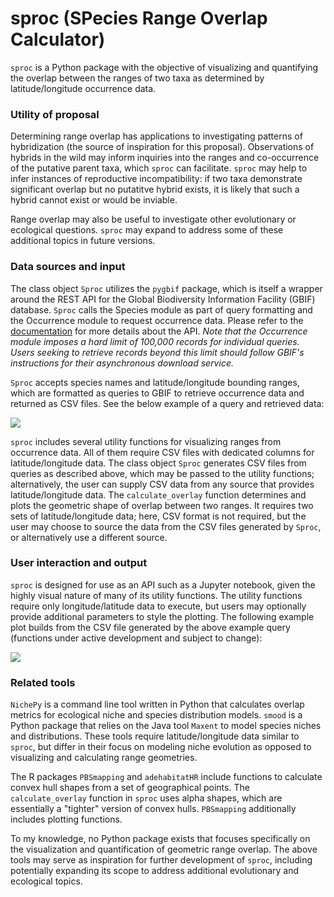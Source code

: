 # sproc (SPecies Range Overlap Calculator)

``sproc`` is a Python package with the objective of visualizing and quantifying the overlap between the ranges of two taxa as determined by latitude/longitude occurrence data.


### Utility of proposal

Determining range overlap has applications to investigating patterns of hybridization (the source of inspiration for this proposal).  Observations of hybrids in the wild may inform inquiries into the ranges and co-occurrence of the putative parent taxa, which ``sproc`` can facilitate.  ``sproc`` may help to infer instances of reproductive incompatibility: if two taxa demonstrate significant overlap but no putatitve hybrid exists, it is likely that such a hybrid cannot exist or would be inviable.

Range overlap may also be useful to investigate other evolutionary or ecological questions.  ``sproc`` may expand to address some of these additional topics in future versions.


### Data sources and input

The class object ``Sproc`` utilizes the ``pygbif`` package, which is itself a wrapper around the REST API for the Global Biodiversity Information Facility (GBIF) database.  ``Sproc`` calls the Species module as part of query formatting and the Occurrence module to request occurrence data.  Please refer to the [documentation](https://www.gbif.org/developer/summary) for more details about the API.  *Note that the Occurrence module imposes a hard limit of 100,000 records for individual queries.  Users seeking to retrieve records beyond this limit should follow GBIF's instructions for their asynchronous download service.*

``Sproc`` accepts species names and latitude/longitude bounding ranges, which are formatted as queries to GBIF to retrieve occurrence data and returned as CSV files.  See the below example of a query and retrieved data:


![](https://gyazo.com/bf7ae4cc5348fda4bbdaf315af8ef0e3)


``sproc`` includes several utility functions for visualizing ranges from occurrence data.  All of them require CSV files with dedicated columns for latitude/longitude data.  The class object ``Sproc`` generates CSV files from queries as described above, which may be passed to the utility functions; alternatively, the user can supply CSV data from any source that provides latitude/longitude data.  The ``calculate_overlay`` function determines and plots the geometric shape of overlap between two ranges.  It requires two sets of latitude/longitude data; here, CSV format is not required, but the user may choose to source the data from the CSV files generated by ``Sproc``, or alternatively use a different source.


### User interaction and output

``sproc`` is designed for use as an API such as a Jupyter notebook, given the highly visual nature of many of its utility functions.  The utility functions require only longitude/latitude data to execute, but users may optionally provide additional parameters to style the plotting.  The following example plot builds from the CSV file generated by the above example query (functions under active development and subject to change):


![](https://i.gyazo.com/783e25139709b0dddf965a3fa6fe90dd.jpg)


### Related tools

``NichePy`` is a command line tool written in Python that calculates overlap metrics for ecological niche and species distribution models.  ``smood`` is a Python package that relies on the Java tool ``Maxent`` to model species niches and distributions.  These tools require latitude/longitude data similar to ``sproc``, but differ in their focus on modeling niche evolution as opposed to visualizing and calculating range geometries.

The R packages ``PBSmapping`` and ``adehabitatHR`` include functions to calculate convex hull shapes from a set of geographical points.  The ``calculate_overlay`` function in ``sproc`` uses alpha shapes, which are essentially a "tighter" version of convex hulls.  ``PBSmapping`` additionally includes plotting functions.

To my knowledge, no Python package exists that focuses specifically on the visualization and quantification of geometric range overlap.  The above tools may serve as inspiration for further development of ``sproc``, including potentially expanding its scope to address additional evolutionary and ecological topics.